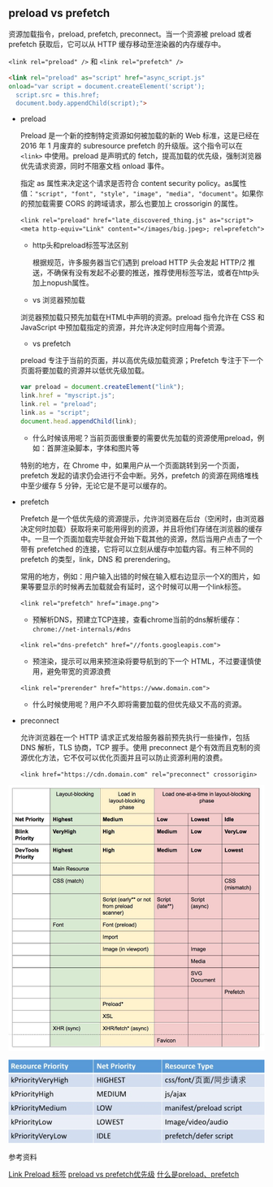 ## preload vs prefetch

资源加载指令，preload, prefetch, preconnect。当一个资源被 preload 或者 prefetch 获取后，它可以从 HTTP 缓存移动至渲染器的内存缓存中。

`<link rel="preload" />` 和 `<link rel="prefetch" />`

```html
<link rel="preload" as="script" href="async_script.js"
onload="var script = document.createElement('script');
  script.src = this.href;
  document.body.appendChild(script);">
```

* preload

  Preload 是一个新的控制特定资源如何被加载的新的 Web 标准，这是已经在 2016 年 1 月废弃的 subresource prefetch 的升级版。这个指令可以在 `<link>` 中使用。preload 是声明式的 fetch，提高加载的优先级，强制浏览器优先请求资源，同时不阻塞文档 onload 事件。

  指定 as 属性来决定这个请求是否符合 content security policy。as属性值：`"script", "font", "style", "image", "media", "document"`。如果你的预加载需要 CORS 的跨域请求，那么也要加上 crossorigin 的属性。

  `<link rel="preload" href="late_discovered_thing.js" as="script">`
  `<meta http-equiv="Link" content="</images/big.jpeg>; rel=prefetch">`

  - http头和preload标签写法区别

    根据规范，许多服务器当它们遇到 preload HTTP 头会发起 HTTP/2 推送，不确保有没有发起不必要的推送，推荐使用标签写法，或者在http头加上nopush属性。

  - vs 浏览器预加载

  浏览器预加载只预先加载在HTML中声明的资源。preload 指令允许在 CSS 和JavaScript 中预加载指定的资源，并允许决定何时应用每个资源。

  - vs prefetch

  preload 专注于当前的页面，并以高优先级加载资源；Prefetch 专注于下一个页面将要加载的资源并以低优先级加载。

  ```js
  var preload = document.createElement("link");
  link.href = "myscript.js";
  link.rel = "preload";
  link.as = "script";
  document.head.appendChild(link);
  ```

  - 什么时候该用呢？当前页面很重要的需要优先加载的资源使用preload，例如：首屏渲染脚本，字体和图片等

  特别的地方，在 Chrome 中，如果用户从一个页面跳转到另一个页面，prefetch 发起的请求仍会进行不会中断。另外，prefetch 的资源在网络堆栈中至少缓存 5 分钟，无论它是不是可以缓存的。

* prefetch 

  Prefetch 是一个低优先级的资源提示，允许浏览器在后台（空闲时，由浏览器决定何时加载）获取将来可能用得到的资源，并且将他们存储在浏览器的缓存中。一旦一个页面加载完毕就会开始下载其他的资源，然后当用户点击了一个带有 prefetched 的连接，它将可以立刻从缓存中加载内容。有三种不同的 prefetch 的类型，link，DNS 和 prerendering。

  常用的地方，例如：用户输入出错的时候在输入框右边显示一个X的图片，如果等要显示的时候再去加载就会有延时，这个时候可以用一个link标签。

  `<link rel="prefetch" href="image.png">`

  - 预解析DNS，预建立TCP连接，查看chrome当前的dns解析缓存：`chrome://net-internals/#dns`

  `<link rel="dns-prefetch" href="//fonts.googleapis.com">`

  - 预渲染，提示可以用来预渲染将要导航到的下一个 HTML，不过要谨慎使用，避免带宽的资源浪费

  `<link rel="prerender" href="https://www.domain.com">`

  - 什么时候使用呢？用户不久即将需要加载的但优先级又不高的资源。

* preconnect

  允许浏览器在一个 HTTP 请求正式发给服务器前预先执行一些操作，包括 DNS 解析，TLS 协商，TCP 握手。使用 preconnect 是个有效而且克制的资源优化方法，它不仅可以优化页面并且可以防止资源利用的浪费。

  `<link href="https://cdn.domain.com" rel="preconnect" crossorigin>`

![chrome请求资源优先级详细版](../../front-end/images/load_priority.jpeg)

![chrome请求资源优先级简化版](../../front-end/images/load.jpg)

参考资料

[Link Preload 标签](http://eux.baidu.com/blog/fe/link-preload-%E6%A0%87%E7%AD%BE)
[preload vs prefetch优先级](https://juejin.im/post/58e8acf10ce46300585a7a42)
[什么是preload、prefetch](https://juejin.im/post/5b5984b851882561da216311)
